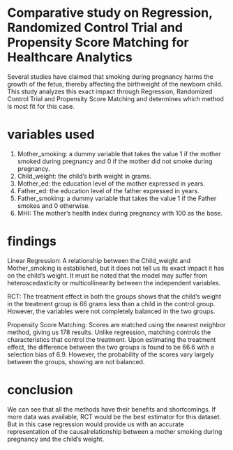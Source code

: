 # Comparative study on Regression, Randomized Control Trial and Propensity Score Matching for Healthcare Analytics

Several studies have claimed that smoking during pregnancy harms the growth of the fetus, thereby affecting the birthweight of the newborn child. 
This study analyzes this exact impact through Regression, Randomized Control Trial and Propensity Score Matching and determines which method is most fit for this case.

# variables used

1. Mother_smoking: a dummy variable that takes
the value 1 if the mother smoked during pregnancy and 0 if the mother did not smoke
during pregnancy.
2. Child_weight: the child’s birth weight in grams.
3. Mother_ed: the education level of the mother expressed in years.
4. Father_ed: the education level of the father expressed in years.
5. Father_smoking: a dummy variable that takes the value 1 if the Father smokes and 0 otherwise.
6. MHI: The mother’s health index during pregnancy with 100 as the base.

# findings
Linear Regression: A relationship between the Child_weight and Mother_smoking is established, but it does not tell us its exact impact 
it has on the child’s weight. It must be noted that the model may suffer from heteroscedasticity or multicollinearity between the independent variables. 

RCT: The treatment effect in both the groups shows that the child’s weight in the treatment
group is 66 grams less than a child in the control group. However, the variables were not completely balanced in the two groups. 

Propensity Score Matching: Scores are matched using the nearest neighbor method, giving us 178 results. 
Unlike regression, matching controls the characteristics that control the treatment. Upon estimating the treatment effect, the difference between the two groups is found
to be 66.6 with a selection bias of 6.9. However, the probability of the scores vary largely between the groups, showing are not balanced. 

# conclusion
We can see that all the methods have their benefits and shortcomings. If more data was available, RCT would be the best estimator for this dataset. 
But in this case regression would provide us with an accurate representation of the causalrelationship between a mother smoking during pregnancy and the child’s weight.
